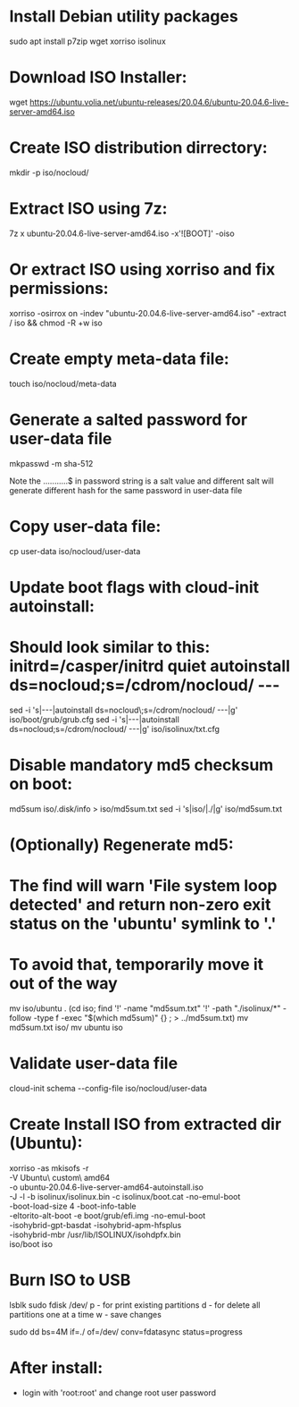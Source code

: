 # Install Debian utility packages
sudo apt install p7zip wget xorriso isolinux

# Download ISO Installer:
wget https://ubuntu.volia.net/ubuntu-releases/20.04.6/ubuntu-20.04.6-live-server-amd64.iso

# Create ISO distribution dirrectory:
mkdir -p iso/nocloud/

# Extract ISO using 7z:
7z x ubuntu-20.04.6-live-server-amd64.iso -x'![BOOT]' -oiso
# Or extract ISO using xorriso and fix permissions:
xorriso -osirrox on -indev "ubuntu-20.04.6-live-server-amd64.iso" -extract / iso && chmod -R +w iso

# Create empty meta-data file:
touch iso/nocloud/meta-data

# Generate a salted password for user-data file
mkpasswd -m sha-512

Note the $.$..........$ in password string is a salt value and different salt will generate different hash for the same password in user-data file


# Copy user-data file:
cp user-data iso/nocloud/user-data

# Update boot flags with cloud-init autoinstall:
# Should look similar to this: initrd=/casper/initrd quiet autoinstall ds=nocloud;s=/cdrom/nocloud/ ---
sed -i 's|---|autoinstall ds=nocloud\\\;s=/cdrom/nocloud/ ---|g' iso/boot/grub/grub.cfg
sed -i 's|---|autoinstall ds=nocloud;s=/cdrom/nocloud/ ---|g' iso/isolinux/txt.cfg

# Disable mandatory md5 checksum on boot:
md5sum iso/.disk/info > iso/md5sum.txt
sed -i 's|iso/|./|g' iso/md5sum.txt

# (Optionally) Regenerate md5:
# The find will warn 'File system loop detected' and return non-zero exit status on the 'ubuntu' symlink to '.'
# To avoid that, temporarily move it out of the way
mv iso/ubuntu .
(cd iso; find '!' -name "md5sum.txt" '!' -path "./isolinux/*" -follow -type f -exec "$(which md5sum)" {} \; > ../md5sum.txt)
mv md5sum.txt iso/
mv ubuntu iso

# Validate user-data file
cloud-init schema --config-file iso/nocloud/user-data

# Create Install ISO from extracted dir (Ubuntu):
xorriso -as mkisofs -r \
  -V Ubuntu\ custom\ amd64 \
  -o ubuntu-20.04.6-live-server-amd64-autoinstall.iso \
  -J -l -b isolinux/isolinux.bin -c isolinux/boot.cat -no-emul-boot \
  -boot-load-size 4 -boot-info-table \
  -eltorito-alt-boot -e boot/grub/efi.img -no-emul-boot \
  -isohybrid-gpt-basdat -isohybrid-apm-hfsplus \
  -isohybrid-mbr /usr/lib/ISOLINUX/isohdpfx.bin  \
  iso/boot iso
  
# Burn ISO to USB
lsblk
sudo fdisk /dev/<USB drive path>
p - for print existing partitions
d - for delete all partitions one at a time
w - save changes

sudo dd bs=4M if=./<ISO file name> of=/dev/<USB drive path> conv=fdatasync status=progress

# After install:
 - login with 'root:root' and change root user password
